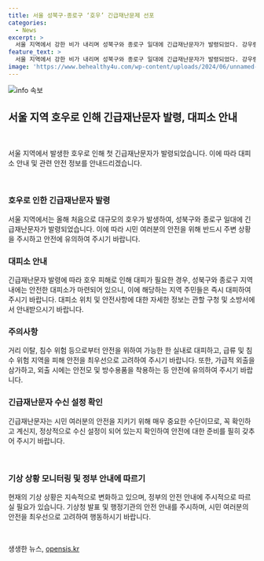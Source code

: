 ```yaml
---
title: 서울 성북구·종로구 ‘호우’ 긴급재난문제 선포
categories:
  - News
excerpt: >
  서울 지역에서 강한 비가 내리며 성북구와 종로구 일대에 긴급재난문자가 발령되었다. 강우량이 예년보다 많아 구멍이 뚫린 듯한 하늘이 형성되었으며 시민들은 대비에 유의해야 한다.
feature_text: >
  서울 지역에서 강한 비가 내리며 성북구와 종로구 일대에 긴급재난문자가 발령되었다. 강우량이 예년보다 많아 구멍이 뚫린 듯한 하늘이 형성되었으며 시민들은 대비에 유의해야 한다.
image: 'https://www.behealthy4u.com/wp-content/uploads/2024/06/unnamed-file.png'
---
```


<p><img src="https://www.behealthy4u.com/wp-content/uploads/2024/06/unnamed-file.png" alt="info 속보" /></p>

<h2 data-ke-size="size26">서울 지역 호우로 인해 긴급재난문자 발령, 대피소 안내</h2>

<p data-ke-size="size16">&nbsp;</p>

<p>서울 지역에서 발생한 호우로 인해 첫 긴급재난문자가 발령되었습니다. 이에 따라 대피소 안내 및 관련 안전 정보를 안내드리겠습니다.</p>

<p data-ke-size="size16">&nbsp;</p>

<h3>호우로 인한 긴급재난문자 발령</h3>

<p data-ke-size="size16">서울 지역에서는 올해 처음으로 대규모의 호우가 발생하여, 성북구와 종로구 일대에 긴급재난문자가 발령되었습니다. 이에 따라 시민 여러분의 안전을 위해 반드시 주변 상황을 주시하고 안전에 유의하여 주시기 바랍니다.</p>

<h3>대피소 안내</h3>

<p data-ke-size="size16">긴급재난문자 발령에 따라 호우 피해로 인해 대피가 필요한 경우, 성북구와 종로구 지역 내에는 안전한 대피소가 마련되어 있으니, 이에 해당하는 지역 주민들은 즉시 대피하여 주시기 바랍니다. 대피소 위치 및 안전사항에 대한 자세한 정보는 관할 구청 및 소방서에서 안내받으시기 바랍니다.</p>

<h3>주의사항</h3>

<p data-ke-size="size16">거리 이탈, 침수 위험 등으로부터 안전을 위하여 가능한 한 실내로 대피하고, 급류 및 침수 위험 지역을 피해 안전을 최우선으로 고려하여 주시기 바랍니다. 또한, 가급적 외출을 삼가하고, 외출 시에는 안전모 및 방수용품을 착용하는 등 안전에 유의하여 주시기 바랍니다.</p>

<h3>긴급재난문자 수신 설정 확인</h3>

<p data-ke-size="size16">긴급재난문자는 시민 여러분의 안전을 지키기 위해 매우 중요한 수단이므로, 꼭 확인하고 계신지, 정상적으로 수신 설정이 되어 있는지 확인하여 안전에 대한 준비를 필히 갖추어 주시기 바랍니다.</p>

<p data-ke-size="size16">&nbsp;</p>

<h3>기상 상황 모니터링 및 정부 안내에 따르기</h3>

<p data-ke-size="size16">현재의 기상 상황은 지속적으로 변화하고 있으며, 정부의 안전 안내에 주시적으로 따르실 필요가 있습니다. 기상청 발표 및 행정기관의 안전 안내를 주시하며, 시민 여러분의 안전을 최우선으로 고려하여 행동하시기 바랍니다.</p>

<p data-ke-size="size16">&nbsp;</p>
생생한 뉴스, <a href="https://opensis.kr" rel="dofollow">opensis.kr</a>


